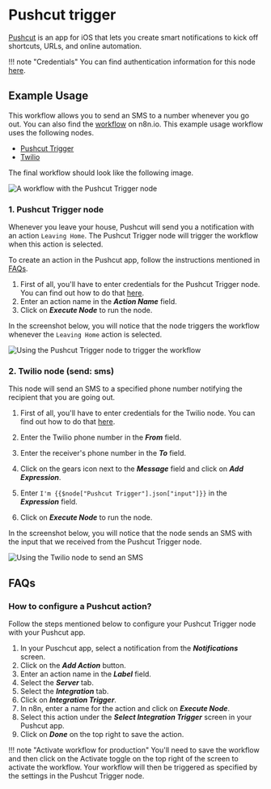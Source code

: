 # Pushcut trigger

[Pushcut](https://pushcut.io) is an app for iOS that lets you create smart notifications to kick off shortcuts, URLs, and online automation.

!!! note "Credentials"
    You can find authentication information for this node [here](/integrations/builtin/credentials/pushcut/).


## Example Usage

This workflow allows you to send an SMS to a number whenever you go out. You can also find the [workflow](https://n8n.io/workflows/870) on n8n.io. This example usage workflow uses the following nodes.

- [Pushcut Trigger]()
- [Twilio](/integrations/builtin/app-nodes/n8n-nodes-base.twilio/)

The final workflow should look like the following image.

![A workflow with the Pushcut Trigger node](/_images/integrations/builtin/trigger-nodes/pushcuttrigger/workflow.png)

### 1. Pushcut Trigger node

Whenever you leave your house, Pushcut will send you a notification with an action `Leaving Home`. The Pushcut Trigger node will trigger the workflow when this action is selected.

To create an action in the Pushcut app, follow the instructions mentioned in [FAQs](#how-to-configure-a-pushcut-action).

1. First of all, you'll have to enter credentials for the Pushcut Trigger node. You can find out how to do that [here](/integrations/builtin/credentials/pushcut/).
2. Enter an action name in the ***Action Name*** field.
3. Click on ***Execute Node*** to run the node.

In the screenshot below, you will notice that the node triggers the workflow whenever the `Leaving Home` action is selected.

![Using the Pushcut Trigger node to trigger the workflow](/_images/integrations/builtin/trigger-nodes/pushcuttrigger/pushcuttrigger_node.png)

### 2. Twilio node (send: sms)

This node will send an SMS to a specified phone number notifying the recipient that you are going out.

1. First of all, you'll have to enter credentials for the Twilio node. You can find out how to do that [here](/integrations/builtin/credentials/twilio/).
2. Enter the Twilio phone number in the ***From*** field.
4. Enter the receiver's phone number in the ***To*** field.
5. Click on the gears icon next to the ***Message*** field and click on ***Add Expression***.

6. Enter `I'm {{$node["Pushcut Trigger"].json["input"]}}` in the ***Expression*** field.
7. Click on ***Execute Node*** to run the node.


In the screenshot below, you will notice that the node sends an SMS with the input that we received from the Pushcut Trigger node.

![Using the Twilio node to send an SMS](/_images/integrations/builtin/trigger-nodes/pushcuttrigger/twilio_node.png)

## FAQs

### How to configure a Pushcut action?

Follow the steps mentioned below to configure your Pushcut Trigger node with your Pushcut app.

1. In your Puschcut app, select a notification from the ***Notifications*** screen.
2. Click on the ***Add Action*** button.
3. Enter an action name in the ***Label*** field.
4. Select the ***Server*** tab.
5. Select the ***Integration*** tab.
6. Click on ***Integration Trigger***.
7. In n8n, enter a name for the action and click on ***Execute Node***.
8. Select this action under the ***Select Integration Trigger*** screen in your Pushcut app.
9. Click on ***Done*** on the top right to save the action.

!!! note "Activate workflow for production"
    You'll need to save the workflow and then click on the Activate toggle on the top right of the screen to activate the workflow. Your workflow will then be triggered as specified by the settings in the Pushcut Trigger node.

